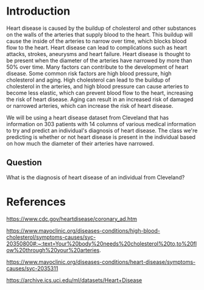# Introduction
   Heart disease is caused by the buildup of cholesterol and other substances on the walls of the arteries that supply blood to the heart. This buildup will cause the inside of the arteries to narrow over time, which blocks blood flow to the heart. Heart disease can lead to complications such as heart attacks, strokes, aneurysms and heart failure. Heart disease is thought to be present when the diameter of the arteries have narrowed by more than 50% over time. Many factors can contribute to the development of heart disease. Some common risk factors are high blood pressure, high cholesterol and aging. High cholesterol can lead to the buildup of cholesterol in the arteries, and high blood pressure can cause arteries to become less elastic, which can prevent blood flow to the heart, increasing the risk of heart disease. Aging can result in an increased risk of damaged or narrowed arteries, which can increase the risk of heart disease. 

   We will be using a heart disease dataset from Cleveland that has information on 303 patients with 14 columns of various medical information to try and predict an individual's diagnosis of heart disease. The class we're predicting is whether or not heart disease is present in the individual based on how much the diameter of their arteries have narrowed.


## Question 
What is the diagnosis of heart disease of an individual from Cleveland?

# References

https://www.cdc.gov/heartdisease/coronary_ad.htm

https://www.mayoclinic.org/diseases-conditions/high-blood-cholesterol/symptoms-causes/syc-20350800#:~:text=Your%20body%20needs%20cholesterol%20to,to%20flow%20through%20your%20arteries.

https://www.mayoclinic.org/diseases-conditions/heart-disease/symptoms-causes/syc-2035311

https://archive.ics.uci.edu/ml/datasets/Heart+Disease


```R

```
